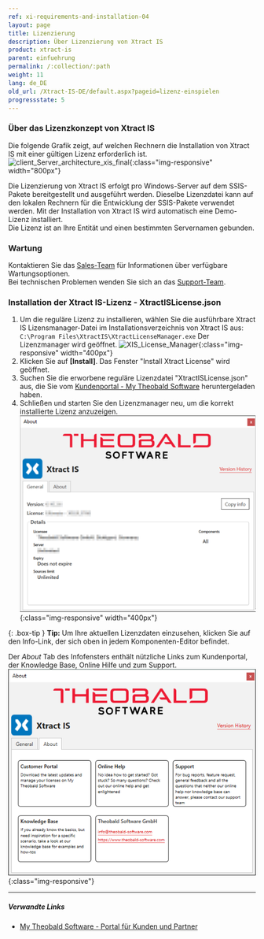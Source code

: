 ```yaml
---
ref: xi-requirements-and-installation-04
layout: page
title: Lizenzierung
description: Über Lizenzierung von Xtract IS
product: xtract-is
parent: einfuehrung
permalink: /:collection/:path
weight: 11
lang: de_DE
old_url: /Xtract-IS-DE/default.aspx?pageid=lizenz-einspielen
progressstate: 5
---
```

### Über das Lizenzkonzept von Xtract IS
Die folgende Grafik zeigt, auf welchen Rechnern die Installation von Xtract IS mit einer gültigen Lizenz erforderlich ist.  
![client_Server_architecture_xis_final](/img/content/xis/client_server_xis.png){:class="img-responsive" width="800px"} <br>

Die Lizenzierung von Xtract IS erfolgt pro Windows-Server auf dem SSIS-Pakete bereitgestellt und ausgeführt werden. Dieselbe Lizenzdatei kann auf den lokalen Rechnern für die Entwicklung der SSIS-Pakete verwendet werden.
Mit der Installation von Xtract IS wird automatisch eine Demo-Lizenz installiert. <br>
Die Lizenz ist an Ihre Entität und einen bestimmten Servernamen gebunden.

### Wartung
Kontaktieren Sie das [Sales-Team](mailto:sales@theobald-software.com) für Informationen über verfügbare Wartungsoptionen.<br>
Bei technischen Problemen wenden Sie sich an das [Support-Team](https://support.theobald-software.com).

### Installation der Xtract IS-Lizenz - XtractISLicense.json
1. Um die reguläre Lizenz zu installieren, wählen Sie die ausführbare Xtract IS Lizensmanager-Datei im Installationsverzeichnis von Xtract IS aus:<br>
`C:\Program Files\XtractIS\XtractLicenseManager.exe`
Der Lizenzmanager wird geöffnet. 
![XIS_License_Manager](/img/content/xis/xis_license-manager.png){:class="img-responsive" width="400px"}
2. Klicken Sie auf **[Install]**. Das Fenster "Install Xtract License" wird geöffnet.
3. Suchen Sie die erworbene reguläre Lizenzdatei "XtractISLicense.json" aus, die Sie vom [Kundenportal - My Theobald Software](https://my.theobald-software.com) heruntergeladen haben.
4. Schließen und starten Sie den Lizenzmanager neu, um die korrekt installierte Lizenz anzuzeigen.  
![XIS_Lizenz_Info](/img/content/XIS_License_Info.png){:class="img-responsive" width="400px"}

{: .box-tip }
**Tip:** Um Ihre aktuellen Lizenzdaten einzusehen, klicken Sie auf den Info-Link, der sich oben in jedem Komponenten-Editor befindet.

Der *About* Tab des Infofensters enthält nützliche Links zum Kundenportal, der Knowledge Base, Online Hilfe und zum Support. <br>
![Abot](/img/content/about-xis.png){:class="img-responsive"}

****
##### Verwandte Links
- [My Theobald Software - Portal für Kunden und Partner](https://my.theobald-software.com/)
